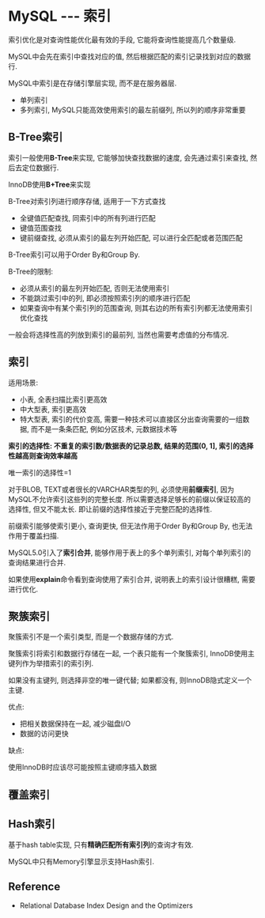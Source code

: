 # MySQL --- 索引

索引优化是对查询性能优化最有效的手段, 它能将查询性能提高几个数量级.

MySQL中会先在索引中查找对应的值, 然后根据匹配的索引记录找到对应的数据行.

MySQL中索引是在存储引擎层实现, 而不是在服务器层.

- 单列索引
- 多列索引, MySQL只能高效使用索引的最左前缀列, 所以列的顺序非常重要

## B-Tree索引

索引一般使用**B-Tree**来实现, 它能够加快查找数据的速度, 
会先通过索引来查找, 然后去定位数据行. 

InnoDB使用**B+Tree**来实现

B-Tree对索引列进行顺序存储, 适用于一下方式查找

- 全键值匹配查找, 同索引中的所有列进行匹配
- 键值范围查找
- 键前缀查找, 必须从索引的最左列开始匹配, 可以进行全匹配或者范围匹配

B-Tree索引可以用于Order By和Group By.

B-Tree的限制:

- 必须从索引的最左列开始匹配, 否则无法使用索引
- 不能跳过索引中的列, 即必须按照索引列的顺序进行匹配
- 如果查询中有某个索引列的范围查询, 则其右边的所有索引列都无法使用索引优化查找

一般会将选择性高的列放到索引的最前列, 当然也需要考虑值的分布情况.

## 索引

适用场景:

- 小表, 全表扫描比索引更高效
- 中大型表, 索引更高效
- 特大型表, 索引的代价变高, 需要一种技术可以直接区分出查询需要的一组数据, 
而不是一条条匹配, 例如分区技术, 元数据技术等

**索引的选择性: 不重复的索引数/数据表的记录总数, 结果的范围(0, 1], 索引的选择性越高则查询效率越高**

唯一索引的选择性=1

对于BLOB, TEXT或者很长的VARCHAR类型的列, 必须使用**前缀索引**, 
因为MySQL不允许索引这些列的完整长度.
所以需要选择足够长的前缀以保证较高的选择性, 但又不能太长.
即让前缀的选择性接近于完整匹配的选择性.

前缀索引能够使索引更小, 查询更快, 但无法作用于Order By和Group By, 也无法作用于覆盖扫描.

MySQL5.0引入了**索引合并**, 能够作用于表上的多个单列索引, 对每个单列索引的查询结果进行合并.

如果使用**explain**命令看到查询使用了索引合并, 说明表上的索引设计很糟糕, 需要进行优化.

## 聚簇索引

聚簇索引不是一个索引类型, 而是一个数据存储的方式.

聚簇索引将索引和数据行存储在一起, 一个表只能有一个聚簇索引, InnoDB使用主键列作为举措索引的索引列.

如果没有主键列, 则选择非空的唯一键代替; 如果都没有, 则InnoDB隐式定义一个主键.

优点:

- 把相关数据保持在一起, 减少磁盘I/O
- 数据的访问更快

缺点:


使用InnoDB时应该尽可能按照主键顺序插入数据

## 覆盖索引



## Hash索引

基于hash table实现, 只有**精确匹配所有索引列**的查询才有效.

MySQL中只有Memory引擎显示支持Hash索引.

## Reference

- Relational Database Index Design and the Optimizers